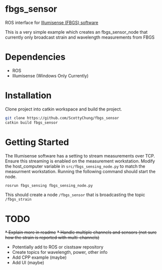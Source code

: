 # fbgs_sensor
ROS interface for [Illumisense (FBGS) software](https://fbgs.com/components/illumisense-software/)

This is a very simple example which creates an fbgs_sensor_node that currently only broadcast strain and wavelength measurements from FBGS

# Dependencies
* ROS 
* Illumisense (Windows Only Currently)

# Installation
Clone project into catkin workspace and build the project. 
```bash
git clone https://github.com/ScottyChung/fbgs_sensor
catkin build fbgs_sensor
```

# Getting Started
The Illumisense software has a setting to stream measurements over TCP. Ensure this streaming is enabled on the measurement workstation. Modify the host_computer variable in `src/fbgs_sensing_node.py` to match the measurment workstation. Running the following command should start the node. 

```bash
rosrun fbgs_sensing fbgs_sensing_node.py
```

This should create a node `/fbgs_sensor` that is broadcasting the topic `/fbgs_strain`

# TODO
~~* Explain more in readme~~
~~* Handle multiple channels and sensors (not sure how the strain is reported with multi-channels)~~
* Potentially add to ROS or cisstsaw repository
* Create topics for wavelength, power, other info
* Add CPP example (maybe)
* Add UI (maybe)
